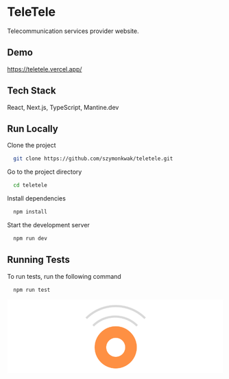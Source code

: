 # TeleTele

Telecommunication services provider website.

## Demo

https://teletele.vercel.app/

## Tech Stack

React, Next.js, TypeScript, Mantine.dev

## Run Locally

Clone the project

```bash
  git clone https://github.com/szymonkwak/teletele.git
```

Go to the project directory

```bash
  cd teletele
```

Install dependencies

```bash
  npm install
```

Start the development server

```bash
  npm run dev
```

## Running Tests

To run tests, run the following command

```bash
  npm run test
```

![Logo](https://raw.githubusercontent.com/szymonkwak/teletele/487285a2ac13c5e266458e3383cc850626634d3e/public/logo.svg)
